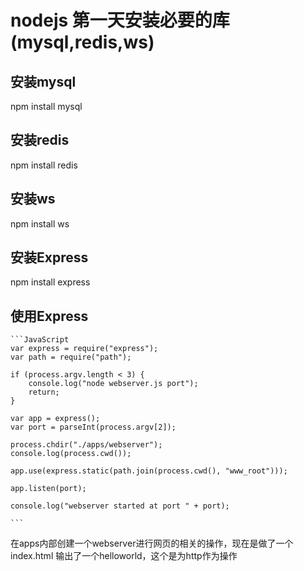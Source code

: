 # nodejs 第一天安装必要的库(mysql,redis,ws)

## 安装mysql
npm install mysql

## 安装redis
npm install redis

## 安装ws
npm install ws

## 安装Express
npm install express

## 使用Express

    ```JavaScript
    var express = require("express");
    var path = require("path");

    if (process.argv.length < 3) {
        console.log("node webserver.js port");
        return;
    }

    var app = express();
    var port = parseInt(process.argv[2]);

    process.chdir("./apps/webserver");
    console.log(process.cwd());

    app.use(express.static(path.join(process.cwd(), "www_root")));

    app.listen(port);

    console.log("webserver started at port " + port);

    ```

在apps内部创建一个webserver进行网页的相关的操作，现在是做了一个index.html 输出了一个helloworld，这个是为http作为操作